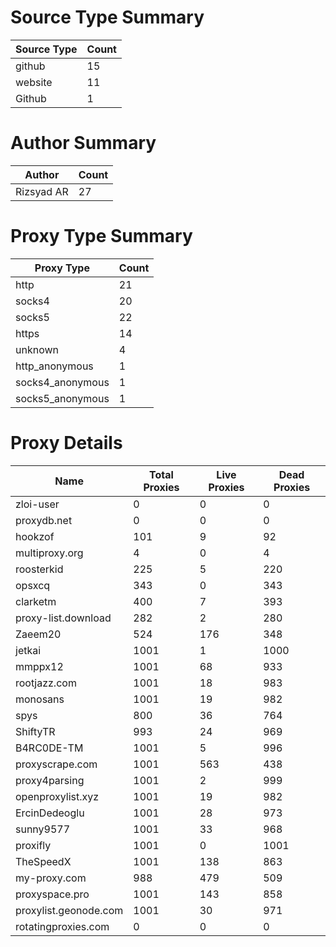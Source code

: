 # Source Type Summary

| Source Type | Count |
|-------------|-------|
| github | 15 |
| website | 11 |
| Github | 1 |


# Author Summary

| Author | Count |
|--------|-------|
| Rizsyad AR | 27 |


# Proxy Type Summary

| Proxy Type | Count |
|------------|-------|
| http | 21 |
| socks4 | 20 |
| socks5 | 22 |
| https | 14 |
| unknown | 4 |
| http_anonymous | 1 |
| socks4_anonymous | 1 |
| socks5_anonymous | 1 |


# Proxy Details

| Name | Total Proxies | Live Proxies | Dead Proxies |
|------|---------------|--------------|---------------|
| zloi-user | 0 | 0 | 0 |
| proxydb.net | 0 | 0 | 0 |
| hookzof | 101 | 9 | 92 |
| multiproxy.org | 4 | 0 | 4 |
| roosterkid | 225 | 5 | 220 |
| opsxcq | 343 | 0 | 343 |
| clarketm | 400 | 7 | 393 |
| proxy-list.download | 282 | 2 | 280 |
| Zaeem20 | 524 | 176 | 348 |
| jetkai | 1001 | 1 | 1000 |
| mmppx12 | 1001 | 68 | 933 |
| rootjazz.com | 1001 | 18 | 983 |
| monosans | 1001 | 19 | 982 |
| spys | 800 | 36 | 764 |
| ShiftyTR | 993 | 24 | 969 |
| B4RC0DE-TM | 1001 | 5 | 996 |
| proxyscrape.com | 1001 | 563 | 438 |
| proxy4parsing | 1001 | 2 | 999 |
| openproxylist.xyz | 1001 | 19 | 982 |
| ErcinDedeoglu | 1001 | 28 | 973 |
| sunny9577 | 1001 | 33 | 968 |
| proxifly | 1001 | 0 | 1001 |
| TheSpeedX | 1001 | 138 | 863 |
| my-proxy.com | 988 | 479 | 509 |
| proxyspace.pro | 1001 | 143 | 858 |
| proxylist.geonode.com | 1001 | 30 | 971 |
| rotatingproxies.com | 0 | 0 | 0 |
